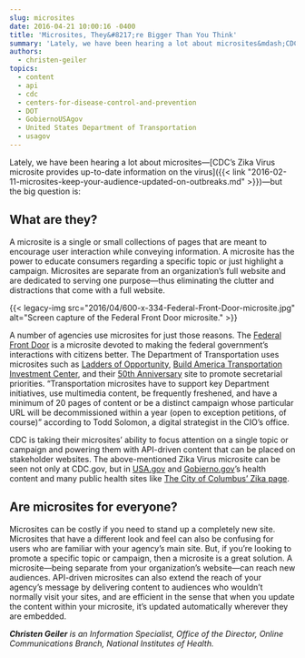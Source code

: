 ```yaml
---
slug: microsites
date: 2016-04-21 10:00:16 -0400
title: 'Microsites, They&#8217;re Bigger Than You Think'
summary: 'Lately, we have been hearing a lot about microsites&mdash;CDC’s Zika Virus microsite provides up-to-date information on the virus&mdash;but the big question is: What are they? A microsite is a single or small collections of pages that are meant to encourage user interaction while conveying information. A microsite has the power to educate consumers regarding a'
authors:
  - christen-geiler
topics:
  - content
  - api
  - cdc
  - centers-for-disease-control-and-prevention
  - DOT
  - GobiernoUSAgov
  - United States Department of Transportation
  - usagov
---
```


Lately, we have been hearing a lot about microsites—[CDC’s Zika Virus microsite provides up-to-date information on the virus]({{< link "2016-02-11-microsites-keep-your-audience-updated-on-outbreaks.md" >}})—but the big question is:

## What are they?

A microsite is a single or small collections of pages that are meant to encourage user interaction while conveying information. A microsite has the power to educate consumers regarding a specific topic or just highlight a campaign. Microsites are separate from an organization’s full website and are dedicated to serving one purpose—thus eliminating the clutter and distractions that come with a full website.

{{< legacy-img src="2016/04/600-x-334-Federal-Front-Door-microsite.jpg" alt="Screen capture of the Federal Front Door microsite." >}}

A number of agencies use microsites for just those reasons. The [Federal Front Door](https://labs.usa.gov/) is a microsite devoted to making the federal government’s interactions with citizens better. The Department of Transportation uses microsites such as [Ladders of Opportunity](https://www.transportation.gov/opportunity), [Build America Transportation Investment Center](https://www.transportation.gov/buildamerica), and their [50th Anniversary](https://www.transportation.gov/50) site to promote secretarial priorities. &#8220;Transportation microsites have to support key Department initiatives, use multimedia content, be frequently freshened, and have a minimum of 20 pages of content or be a distinct campaign whose particular URL will be decommissioned within a year (open to exception petitions, of course)&#8221; according to Todd Solomon, a digital strategist in the CIO’s office.

CDC is taking their microsites’ ability to focus attention on a single topic or campaign and powering them with API-driven content that can be placed on stakeholder websites. The above-mentioned Zika Virus microsite can be seen not only at CDC.gov, but in [USA.gov](https://www.usa.gov/features/zika-virus-what-you-need-to-know) and [Gobierno.gov](https://gobierno.usa.gov/novedades/el-virus-del-zika-lo-que-debe-saber)’s health content and many public health sites like [The City of Columbus’ Zika page](https://www.columbus.gov/zika/).

## Are microsites for everyone?

Microsites can be costly if you need to stand up a completely new site. Microsites that have a different look and feel can also be confusing for users who are familiar with your agency’s main site. But, if you&#8217;re looking to promote a specific topic or campaign, then a microsite is a great solution. A microsite—being separate from your organization&#8217;s website—can reach new audiences. API-driven microsites can also extend the reach of your agency’s message by delivering content to audiences who wouldn’t normally visit your sites, and are efficient in the sense that when you update the content within your microsite, it’s updated automatically wherever they are embedded.

_**Christen Geiler** is an Information Specialist, Office of the Director, Online Communications Branch, National Institutes of Health._